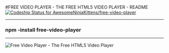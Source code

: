 #FREE VIDEO PLAYER - THE FREE HTML5 VIDEO PLAYER - README
[ ![Codeship Status for AwesomeNinjaKittens/free-video-player](https://app.codeship.com/projects/513c0de0-71c5-0134-5ca3-7ead778a38d2/status?branch=master)](https://app.codeship.com/projects/178423)
***
### npm -install free-video-player
***
![Free Video Player - The Free HTML5 Video Player](http://www.freevideoplayer.org/images/free-video-player-logo.png)
